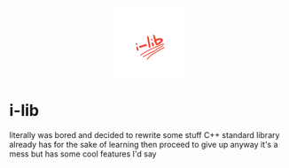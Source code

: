 <p align="center">
   <img width=128 height=128 src="./logo.png">
</p>

# i-lib
literally was bored and decided to rewrite some stuff C++ standard library already has for the sake of learning then proceed to give up 
anyway it's a mess but has some cool features I'd say 
